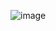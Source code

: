 ![image](https://github.com/GabrielCaldana/JavaScript/assets/158069069/a0496377-d7f0-46f5-b555-aff0006b57da)

